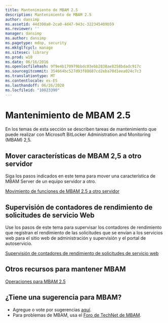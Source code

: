 ```yaml
---
title: Mantenimiento de MBAM 2.5
description: Mantenimiento de MBAM 2.5
author: dansimp
ms.assetid: 44d398a0-2ca0-4d47-943c-322345409b59
ms.reviewer: ''
manager: dansimp
ms.author: dansimp
ms.pagetype: mdop, security
ms.mktglfcycl: manage
ms.sitesec: library
ms.prod: w10
ms.date: 06/16/2016
ms.openlocfilehash: 9f9e4b170979bbdc03ebb2838ae8258bdadc917c
ms.sourcegitcommit: 354664bc527d93f80687cd2eba70d1eea024c7c3
ms.translationtype: MT
ms.contentlocale: es-ES
ms.lasthandoff: 06/26/2020
ms.locfileid: "10823390"
---
```

# Mantenimiento de MBAM 2.5


En los temas de esta sección se describen tareas de mantenimiento que puede realizar con Microsoft BitLocker Administration and Monitoring (MBAM) 2,5.

## Mover características de MBAM 2,5 a otro servidor


Siga los pasos indicados en este tema para mover una característica de MBAM Server de un equipo servidor a otro.

[Movimiento de funciones de MBAM 2.5 a otro servidor](moving-mbam-25-features-to-another-server.md)

## Supervisión de contadores de rendimiento de solicitudes de servicio Web


Use los pasos de este tema para supervisar los contadores de rendimiento que registran el rendimiento de las solicitudes que se envían a los servicios web para el sitio web de administración y supervisión y el portal de autoservicio.

[Supervisión de contadores de rendimiento de solicitudes de servicio web](monitoring-web-service-request-performance-counters.md)

## Otros recursos para mantener MBAM


[Operaciones para MBAM 2.5](operations-for-mbam-25.md)

## ¿Tiene una sugerencia para MBAM?
- Agregue o vote por sugerencias [aquí](http://mbam.uservoice.com/forums/268571-microsoft-bitlocker-administration-and-monitoring). 
- Para problemas de MBAM, usa el [Foro de TechNet de MBAM](https://social.technet.microsoft.com/Forums/home?forum=mdopmbam).

 

 





